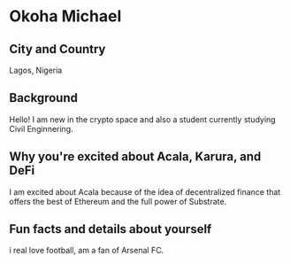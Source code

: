 # Okoha Michael

## City and Country
Lagos, Nigeria
## Background
Hello! I am new in the crypto space and also a student currently studying Civil Enginnering.
## Why you're excited about Acala, Karura, and DeFi
I am excited about Acala because of the idea of decentralized finance that offers the best of Ethereum and the full power of Substrate.
## Fun facts and details about yourself
i real love football, am a fan of Arsenal FC.